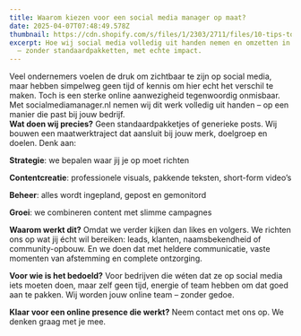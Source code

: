```yaml
---
title: Waarom kiezen voor een social media manager op maat?
date: 2025-04-07T07:48:49.578Z
thumbnail: https://cdn.shopify.com/s/files/1/2303/2711/files/10-tips-to-create-the-perfect-flat-lay-for-social-media-blogs-and-websites_12.jpg?v=1593586637
excerpt: Hoe wij social media volledig uit handen nemen en omzetten in resultaat
  – zonder standaardpakketten, met echte impact.
---
```

Veel ondernemers voelen de druk om zichtbaar te zijn op social media, maar hebben simpelweg geen tijd of kennis om hier echt het verschil te maken. Toch is een sterke online aanwezigheid tegenwoordig onmisbaar. Met socialmediamanager.nl nemen wij dit werk volledig uit handen – op een manier die past bij jouw bedrijf.\
**Wat doen wij precies?**
Geen standaardpakketjes of generieke posts. Wij bouwen een maatwerktraject dat aansluit bij jouw merk, doelgroep en doelen. Denk aan:

**Strategie**: we bepalen waar jij je op moet richten

**Contentcreatie**: professionele visuals, pakkende teksten, short-form video’s

**Beheer**: alles wordt ingepland, gepost en gemonitord

**Groei**: we combineren content met slimme campagnes

**Waarom werkt dit?**
Omdat we verder kijken dan likes en volgers. We richten ons op wat jij écht wil bereiken: leads, klanten, naamsbekendheid of community-opbouw. En we doen dat met heldere communicatie, vaste momenten van afstemming en complete ontzorging.

**Voor wie is het bedoeld?**
Voor bedrijven die wéten dat ze op social media iets moeten doen, maar zelf geen tijd, energie of team hebben om dat goed aan te pakken. Wij worden jouw online team – zonder gedoe.

**Klaar voor een online presence die werkt?**
Neem contact met ons op. We denken graag met je mee.